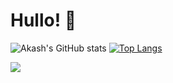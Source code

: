 # Hullo! 👋

![Akash's GitHub stats](https://github-readme-stats.vercel.app/api?username=RedInJapanese&show_icons=true&theme=cobalt)
[![Top Langs](https://github-readme-stats.vercel.app/api/top-langs/?username=RedInJapanese&exclude_repo=ASDF&hide=javascript,html,css,java&layout=compact&theme=cobalt)](https://github.com/RedInJapanese/leetcode-problems)

<img align="center" src="https://github-readme-stats.vercel.app/api/pin/?username=RedInJapanese&repo=github-readme-stats&theme=onedark" />
